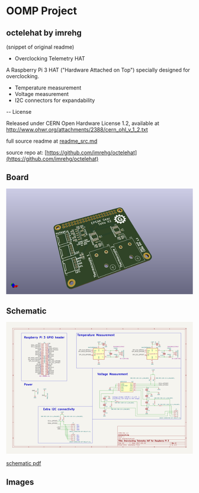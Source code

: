# OOMP Project  
## octelehat  by imrehg  
  
(snippet of original readme)  
  
- Overclocking Telemetry HAT  
  
A Raspberry Pi 3 HAT ("Hardware Attached on Top") specially designed for  
overclocking.  
  
* Temperature measurement  
* Voltage measurement  
* I2C connectors for expandability  
  
-- License  
  
Released under CERN Open Hardware License 1.2, available at  
http://www.ohwr.org/attachments/2388/cern_ohl_v_1_2.txt  
  
  full source readme at [readme_src.md](readme_src.md)  
  
source repo at: [https://github.com/imrehg/octelehat](https://github.com/imrehg/octelehat)  
## Board  
  
[![working_3d.png](working_3d_600.png)](working_3d.png)  
## Schematic  
  
[![working_schematic.png](working_schematic_600.png)](working_schematic.png)  
  
[schematic pdf](working_schematic.pdf)  
## Images  
